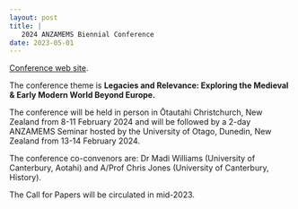 ```yaml
---
layout: post
title: |
   2024 ANZAMEMS Biennial Conference
date: 2023-05-01
---
```


<div>



[Conference web
site](https://www.anzamems.org/?page_id=11812).

The
conference theme is **Legacies and Relevance: Exploring the Medieval &
Early Modern World Beyond Europe.**

The conference will be
held in person in Ōtautahi Christchurch, New Zealand from 8-11 February
2024 and will be followed by a 2-day ANZAMEMS Seminar hosted by the
University of Otago, Dunedin, New Zealand from 13-14 February
2024.

The conference co-convenors are: Dr Madi Williams
(University of Canterbury, Aotahi) and A/Prof Chris Jones (University of
Canterbury, History).

The Call for Papers will be circulated
in mid-2023.



</div>
